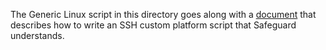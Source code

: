 The Generic Linux script in this directory goes along with a
<a href="../../../../wiki/Writing-A-Custom-Platform-Script">document</a>
that describes how to write an SSH custom platform script that Safeguard understands.
